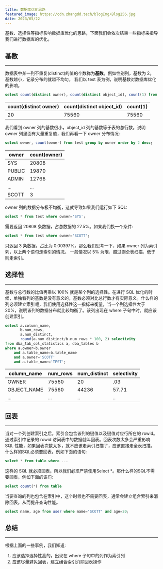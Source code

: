 ```yaml
---
title: 数据库优化思路
featured_image: https://cdn.zhangdd.tech/blogImg/Blog256.jpg
date: 2023/05/22
---
```


基数、选择性等指标影响数据库优化的思路，下面我们会依次结束一些指标来指导我们进行数据库的优化。

## 基数
***  
数据表中某一列不重复(distinct)的值的个数称为**基数**。例如性别列，基数为 2。基数越小，记录分布的就越不均匀。
我们以 test 表为例，说明基数对数据库优化的影响。

``` sql
select count(distinct owner), count(distinct object_id), count(1) from test;
```

| count(distinct owner) | count(distinct object_id) |  count(1) |
| -- | -- | -- |
| 20 | 75560 | 75560 |

我们看到 owner 列的基数很小，object_id 列的基数等于表的总行数。说明 owner 列里面有大量重复值，我们再看一下 owner 分布情况: 
``` sql
select owner, count(owner) from test group by owner order by 2 desc;
```

| owner | count(owner) |
| -- | -- |
| SYS | 20808 | 
| PUBLIC | 19870 |
| ADMIN | 12768 |
| ... | ... | 
| SCOTT | 3 |

owner 列的数据分布极不均衡，这就导致如果我们运行如下 SQL: 
``` sql
select * from test where owner='SYS';
```

需要返回 20808 条数据，占总数据的 27.5%。如果我们换一个条件: 
``` sql
select * from test where owner='SCOTT';
```

只返回 3 条数据，占比为 0.00397%。那么我们思考一下，如果 owner 列为索引列，以上两个语句走索引的情况。
一般情况以 5% 为限，超过则全表扫描，低于则走索引。

## 选择性
***  
基数与总行数的比值再乘以 100% 就是某个列的选择性。在进行 SQL 优化的时候，单独看列的基数是没有意义的，基数必须对比总行数才有实际意义。什么样的列必须建立索引呢，我们使用选择性这一指标来衡量，当一个列选择性大于 20%，说明该列的数据分布就比较均衡了。该列出现在 where 子句中时，就应该创建索引。
``` sql
select a.column_name, 
	   b.num_rows, 
	   a.num_distinct, 
	   round(a.num_distinct/b.num_rows * 100, 2) selectivity
from dba_tab_col_statistics a, dba_tables b
where a.owner=b.owner
	and a.table_name=b.table_name
	and a.owner='SCOTT'
	and a.table_name='TEST';
```

| column_name | num_rows | num_distinct | selectivity |
| -- | -- | -- | -- |
| OWNER | 75560 | 20 | .03 |
| OBJECT_NAME | 75560 | 44236 | 57.71 | 
| ... | ... | .. | .. |

## 回表
***  
当对一个列创建索引之后，索引会包含该列的键值以及键值对应行所在的 rowid。通过索引中记录的 rowid 访问表中的数据就叫回表。回表次数太多会严重影响 SQL 性能，如果回表次数太多，就不应该走索引扫描了，应该直接走全表扫描。
什么样的SQL必须要回表，例如下面的语句: 
``` sql
select * from table where ...
```

这样的 SQL 就必须回表，所以我们必须严禁使用Select \*。那什么样的SQL不需要回表，例如下面的语句: 
``` sql
select count(*) from table
```

 当要查询的列也包含在索引中，这个时候也不需要回表，通常会建立组合索引来消除回表，从而提升查询性能。
``` sql
select name, age from user where name='SCOTT' and age=20;
```

## 总结
***  
根据上面的一些事例，我们知道: 
1. 应该选择选择性高的，出现在 where 子句中的列作为索引列
2. 应该尽量避免回表，建立组合索引消除回表操作